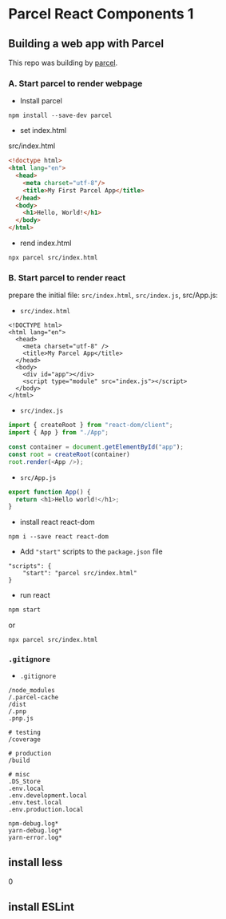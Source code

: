 # Parcel React Components 1

## Building a web app with Parcel

This repo was building by [parcel](https://parceljs.org/getting-started/webapp/).

###  A. Start parcel to render webpage

- Install parcel 

```
npm install --save-dev parcel 
```

- set index.html

src/index.html

```html
<!doctype html>
<html lang="en">
  <head>
    <meta charset="utf-8"/>
    <title>My First Parcel App</title>
  </head>
  <body>
    <h1>Hello, World!</h1>
  </body>
</html>
```

- rend index.html 

```
npx parcel src/index.html 
```

###  B. Start parcel to render react

prepare the initial file: `src/index.html`, `src/index.js`, src/App.js:

-   `src/index.html`

```
<!DOCTYPE html>
<html lang="en">
  <head>
    <meta charset="utf-8" />
    <title>My Parcel App</title>
  </head>
  <body>
    <div id="app"></div>
    <script type="module" src="index.js"></script>
  </body>
</html>
```

-   `src/index.js`

```js
import { createRoot } from "react-dom/client";
import { App } from "./App";

const container = document.getElementById("app");
const root = createRoot(container)
root.render(<App />);
```

-   `src/App.js`

```js
export function App() {
  return <h1>Hello world!</h1>;
}
```

- install react react-dom

```
npm i --save react react-dom  
```

- Add `"start"` scripts to the `package.json` file  

```
"scripts": {
    "start": "parcel src/index.html"
}
```

- run react

```sh
npm start
```

or

```sh
npx parcel src/index.html
```

### `.gitignore`

- `.gitignore`

```shell
/node_modules
/.parcel-cache
/dist
/.pnp
.pnp.js

# testing
/coverage

# production
/build

# misc
.DS_Store
.env.local
.env.development.local
.env.test.local
.env.production.local

npm-debug.log*
yarn-debug.log*
yarn-error.log*
```

## install less
0

## install ESLint